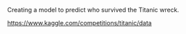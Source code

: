 Creating a model to predict who survived the Titanic wreck.

https://www.kaggle.com/competitions/titanic/data